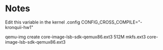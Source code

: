Notes
=====

Edit this variable in the kernel .config
CONFIG_CROSS_COMPILE="-kronquii-hw1"


qemu-img create  core-image-lsb-sdk-qemux86.ext3 512M
mkfs.ext3 core-image-lsb-sdk-qemux86.ext3
